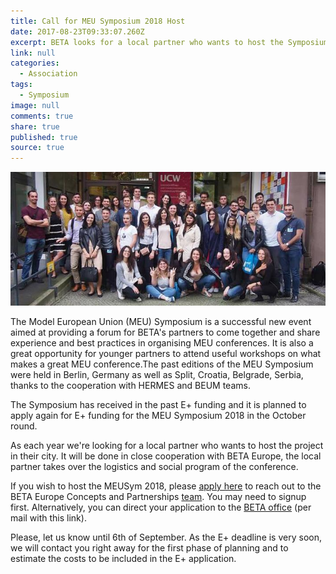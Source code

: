 ```yaml
---
title: Call for MEU Symposium 2018 Host
date: 2017-08-23T09:33:07.260Z
excerpt: BETA looks for a local partner who wants to host the Symposium in their city.
link: null
categories:
  - Association
tags:
  - Symposium
image: null
comments: true
share: true
published: true
source: true
---
```

![BETA Symposium 2017 participants](/assets/images/beta-symposum-2017-participants.jpg)


The Model European Union (MEU) Symposium is a successful new event aimed at providing a forum for BETA's partners to come together and share experience and best practices in organising MEU conferences. It is also a great opportunity for younger partners to attend useful workshops on what makes a great MEU conference.The past editions of  the MEU Symposium were held in Berlin, Germany as well as Split, Croatia, Belgrade, Serbia, thanks to the cooperation with HERMES and BEUM teams.


The Symposium has received in the past E+ funding and it is planned to apply again for E+ funding for the MEU Symposium 2018 in the October round.

As each year we're looking for a local partner who wants to host the project in their city. It will be done in close cooperation with BETA Europe, the local partner takes over the logistics and social program of the conference.

If you wish to host the MEUSym 2018, please [apply here](https://forum.beta-europe.org/new-message?groupname=BETA-CP&title=Call+for+MEU+Symposium+2018+Host&body=%0D%0A%0D%0A%2APlease+conclude+your+message+with+answers+to+the+following+questions%21%2A%0D%0A%0D%0AName+of+your+association%3A%0D%0A%0D%0AName+and+function+of+the+representative%3A%0D%0A%0D%0AEmail+address%3A%0D%0A%0D%0AProposed+city+to+host+the+MEU+Symposium+2018%3A%0D%0A%0D%0AHas+a+member+of+your+association+attended+any+edition+of+the+MEU+Symposium+2015-2017%3F%0D%0A%0D%0A%0D%0ASince+when+has+your+association+been+organising+their+MEU+conference%3F%0D%0A%0D%0AHow+much+manpower+can+you+afford+for+the+MEU+Symposium+in+the+Summer+of+2018%3F+Are+the+people+from+your+MEU+team%3F%0D%0A%0D%0AUsually+the+Symposium+is+planned+for+July+-+is+it+a+suitable+date+for+you%3F+If+not%2C+which+month%3F%0D%0A%0D%0ADo+you+have+proposals+or+ideas+for+the+accommodation+during+the+event%3F+If+possible%2C+include+an+estimation+of+costs.+%2840-50+participants%29%3A%0D%0A%0D%0ADo+you+have+access+to+university+rooms+or+other+venues+free+of+charge+for+NGOs%3F+If+not%2C+what+venues+would+you+recommend%3F%0D%0A%0D%0ACan+you+give+us+a+rough+estimate+on+the+total+cost+of+the+event%2C+counting+for+50+people%3F+%28please%2C+remember%2C+in+the+E%2B+framework+staff+is+not+paid%29%0D%0A%0D%0AAnd+lastly%3A+what+makes+your+city+unique%3F%0D%0A) to reach out to the BETA Europe Concepts and Partnerships [team](https://forum.beta-europe.org/groups/BETA-CP). You may need to signup first. Alternatively, you can direct your application to the [BETA office](mailto:contact@beta-europe.org?subject=Call%20for%20MEU%20Symposium%202018%20Host&body=%0A%0A*Please%20conclude%20your%20message%20with%20answers%20to%20the%20following%20questions!*%0A%0AName%20of%20your%20association%3A%0A%0AName%20and%20function%20of%20the%20representative%3A%0A%0AEmail%20address%3A%0A%0AProposed%20city%20to%20host%20the%20MEU%20Symposium%202018%3A%0A%0AHas%20a%20member%20of%20your%20association%20attended%20any%20edition%20of%20the%20MEU%20Symposium%202015-2017%3F%0A%0A%0ASince%20when%20has%20your%20association%20been%20organising%20their%20MEU%20conference%3F%0A%0AHow%20much%20manpower%20can%20you%20afford%20for%20the%20MEU%20Symposium%20in%20the%20Summer%20of%202018%3F%20Are%20the%20people%20from%20your%20MEU%20team%3F%0A%0AUsually%20the%20Symposium%20is%20planned%20for%20July%20-%20is%20it%20a%20suitable%20date%20for%20you%3F%20If%20not%2C%20which%20month%3F%0A%0ADo%20you%20have%20proposals%20or%20ideas%20for%20the%20accommodation%20during%20the%20event%3F%20If%20possible%2C%20include%20an%20estimation%20of%20costs.%20(40-50%20participants)%3A%0A%0ADo%20you%20have%20access%20to%20university%20rooms%20or%20other%20venues%20free%20of%20charge%20for%20NGOs%3F%20If%20not%2C%20what%20venues%20would%20you%20recommend%3F%0A%0ACan%20you%20give%20us%20a%20rough%20estimate%20on%20the%20total%20cost%20of%20the%20event%2C%20counting%20for%2050%20people%3F%20(please%2C%20remember%2C%20in%20the%20E%2B%20framework%20staff%20is%20not%20paid)%0A%0AAnd%20lastly%3A%20what%20makes%20your%20city%20unique%3F) (per mail with this link).

Please, let us know until 6th of September. As the E+ deadline is very soon, we will contact you right away for the first phase of planning and to estimate the costs to be included in the E+ application.



